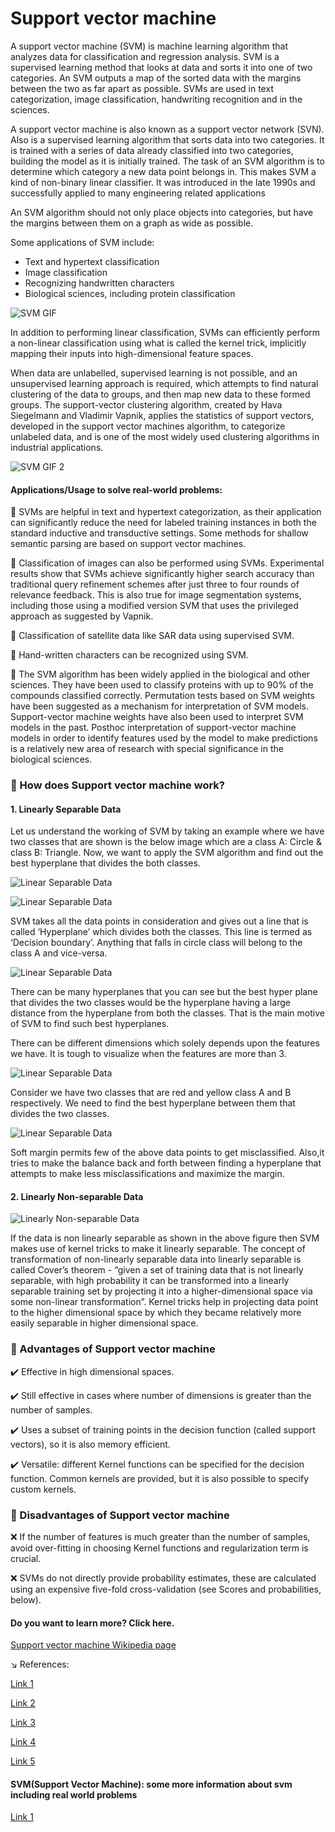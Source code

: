 # Support vector machine <SVM> #

A support vector machine (SVM) is machine learning algorithm that analyzes data for classification and regression analysis. SVM is a supervised learning method that looks at data and sorts it into one of two categories. An SVM outputs a map of the sorted data with the margins between the two as far apart as possible. SVMs are used in text categorization, image classification, handwriting recognition and in the sciences.

A support vector machine is also known as a support vector network (SVN). Also is a supervised learning algorithm that sorts data into two categories. It is trained with a series of data already classified into two categories, building the model as it is initially trained. The task of an SVM algorithm is to determine which category a new data point belongs in. This makes SVM a kind of non-binary linear classifier. It was introduced in the late 1990s and successfully applied to many engineering related applications

An SVM algorithm should not only place objects into categories, but have the margins between them on a graph as wide as possible.

Some applications of SVM include:

- Text and hypertext classification
- Image classification
- Recognizing handwritten characters
- Biological sciences, including protein classification

![SVM GIF](images/gif.gif)

In addition to performing linear classification, SVMs can efficiently perform a non-linear classification using what is called the kernel trick, implicitly mapping their inputs into high-dimensional feature spaces.

When data are unlabelled, supervised learning is not possible, and an unsupervised learning approach is required, which attempts to find natural clustering of the data to groups, and then map new data to these formed groups. The support-vector clustering algorithm, created by Hava Siegelmann and Vladimir Vapnik, applies the statistics of support vectors, developed in the support vector machines algorithm, to categorize unlabeled data, and is one of the most widely used clustering algorithms in industrial applications.

![SVM GIF 2](images/gif2.gif)

#### Applications/Usage to solve real-world problems: ####

:triangular_flag_on_post: SVMs are helpful in text and hypertext categorization, as their application can significantly reduce the need for labeled training instances in both the standard inductive and transductive settings. Some methods for shallow semantic parsing are based on support vector machines.

:triangular_flag_on_post: Classification of images can also be performed using SVMs. Experimental results show that SVMs achieve significantly higher search accuracy than traditional query refinement schemes after just three to four rounds of relevance feedback. This is also true for image segmentation systems, including those using a modified version SVM that uses the privileged approach as suggested by Vapnik.

:triangular_flag_on_post: Classification of satellite data like SAR data using supervised SVM.

:triangular_flag_on_post: Hand-written characters can be recognized using SVM.

:triangular_flag_on_post: The SVM algorithm has been widely applied in the biological and other sciences. They have been used to classify proteins with up to 90% of the compounds classified correctly. Permutation tests based on SVM weights have been suggested as a mechanism for interpretation of SVM models. Support-vector machine weights have also been used to interpret SVM models in the past. Posthoc interpretation of support-vector machine models in order to identify features used by the model to make predictions is a relatively new area of research with special significance in the biological sciences.

### :large_blue_diamond: How does Support vector machine work? ###

#### 1. Linearly Separable Data ####

Let us understand the working of SVM by taking an example where we have two classes that are shown is the below image which are a class A: Circle & class B: Triangle. Now, we want to apply the SVM algorithm and find out the best hyperplane that divides the both classes.

![Linear Separable Data](images/1.JPG)

![Linear Separable Data](images/2.JPG)

SVM takes all the data points in consideration and gives out a line that is called ‘Hyperplane’ which divides both the classes. This line is termed as ‘Decision boundary’. Anything that falls in circle class will belong to the  class A and vice-versa.

![Linear Separable Data](images/3.JPG)

There can be many hyperplanes that you can see but the best hyper plane that divides the two classes would be the hyperplane having a large distance from the hyperplane from both the classes. That is the main motive of SVM to find such best hyperplanes.

There can be different dimensions which solely depends upon the features we have. It is tough to visualize when the features are more than 3.

![Linear Separable Data](images/4.JPG)

Consider we have two classes that are red and yellow class A and B respectively. We need to find the best hyperplane between them that divides the two classes.

![Linear Separable Data](images/5.JPG)

Soft margin permits few of the above data points to get misclassified. Also,it tries to make the balance back and forth between finding a hyperplane that attempts to make less misclassifications and maximize the margin.

#### 2. Linearly Non-separable Data ####

![Linearly Non-separable Data](images/6.JPG)

If the data is non linearly separable as shown in the above figure then SVM makes use of kernel tricks to make it linearly separable. The concept of transformation of non-linearly separable data into linearly separable is called Cover’s theorem - “given a set of training data that is not linearly separable, with high probability it can be transformed into a linearly separable training set by projecting it into a higher-dimensional space via some non-linear transformation”. Kernel tricks help in projecting data point to the higher dimensional space by which they became relatively more easily separable in higher dimensional space.

### :large_blue_diamond: Advantages of Support vector machine ###

:heavy_check_mark: Effective in high dimensional spaces.

:heavy_check_mark: Still effective in cases where number of dimensions is greater than the number of samples.

:heavy_check_mark: Uses a subset of training points in the decision function (called support vectors), so it is also memory efficient.

:heavy_check_mark: Versatile: different Kernel functions can be specified for the decision function. Common kernels are provided, but it is also possible to specify custom kernels.

### :large_blue_diamond: Disadvantages of Support vector machine ###

:x: If the number of features is much greater than the number of samples, avoid over-fitting in choosing Kernel functions and regularization term is crucial.

:x: SVMs do not directly provide probability estimates, these are calculated using an expensive five-fold cross-validation (see Scores and probabilities, below).

#### Do you want to learn more? Click here. ####
[Support vector machine Wikipedia page](https://en.wikipedia.org/wiki/Support_vector_machine#Computing_the_SVM_classifier)

:arrow_lower_right: References:

[Link 1](https://www.analyticssteps.com/blogs/how-does-support-vector-machine-algorithm-works-machine-learning)

[Link 2](https://www.techopedia.com/definition/30364/support-vector-machine-svm)

[Link 3](https://scikit-learn.org/stable/modules/svm.html)

[Link 4](https://www.sciencedirect.com/science/article/pii/B9780128113189000272)

[Link 5](https://towardsdatascience.com/i-support-vector-machines-and-so-should-you-7af122b6748)

#### SVM(Support Vector Machine): some more information about svm including real world problems
[Link 1](https://www.csie.ntu.edu.tw/~cjlin/papers/guide/guide.pdf)
